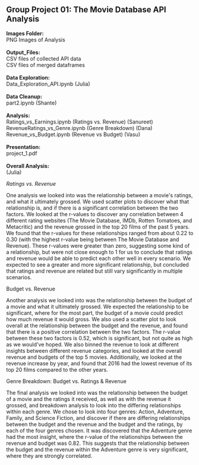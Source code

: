 ## Group Project 01: The Movie Database API Analysis

**Images Folder:**<br>
PNG Images of Analysis<br>
<br>
**Output_Files:**<br>
CSV files of collected API data<br>
CSV files of merged dataframes<br>
<br>
**Data Exploration:**<br>
Data_Exploration_API.ipynb (Julia)<br>
<br>
**Data Cleanup:**<br>
part2.ipynb (Shante)<br>
<br>
**Analysis:**<br>
Ratings_vs_Earnings.ipynb (Ratings vs. Revenue) (Sanureet)<br>
RevenueRatings_vs_Genre.ipynb (Genre Breakdown) (Dana)<br>
Revenue_vs_Budget.ipynb (Revenue vs Budget) (Vasu)<br>
<br>
**Presentation:**<br>
project_1.pdf<br>
<br>
**Overall Analysis:**<br> (Julia)

_Ratings vs. Revenue_

One analysis we looked into was the relationship between a movie's ratings, and what it ultimately grossed. We used scatter plots to discover what that relationship is, and if there is a significant correlation between the two factors. We looked at the r-values to discover any correlation between 4 different rating websites (The Movie Database, IMDb, Rotten Tomatoes, and Metacritic) and the revenue grossed in the top 20 films of the past 5 years. We found that the r-values for these relationships ranged from about 0.22 to 0.30 (with the highest r-value being between The Movie Database and Revenue). These r-values were greater than zero, suggesting some kind of a relationship, but were not close enough to 1 for us to conclude that ratings and revenue would be able to predict each other well in every scenario. We expected to see a greater and more significant relationship, but concluded that ratings and revenue are related but still vary significantly in multiple scenarios.

Budget vs. Revenue

Another analysis we looked into was the relationship between the budget of a movie and what it ultimately grossed. We expected the relationship to be significant, where for the most part, the budget of a movie could predict how much revenue it would gross. We also used a scatter plot to look overall at the relationship between the budget and the revenue, and found that there is a positive correlation between the two factors. The r-value between these two factors is 0.52, which is significant, but not quite as high as we would've hoped. We also binned the revenue to look at different insights between different revenue categories, and looked at the overall revenue and budgets of the top 5 movies. Additionally, we looked at the revenue increase by year, and found that 2016 had the lowest revenue of its top 20 films compared to the other years.

Genre Breakdown: Budget vs. Ratings & Revenue

The final analysis we looked into was the relationship between the budget of a movie and the ratings it received, as well as with the revenue it grossed, and breakdown analysis to look into the differing relationships within each genre. We chose to look into four genres: Action, Adventure, Family, and Science Fiction, and discover if there are differing relationships between the budget and the revenue and the budget and the ratings, by each of the four genres chosen. It was discovered that the Adventure genre had the most insight, where the r-value of the relationships between the revenue and budget was 0.82. This suggests that the relationship between the budget and the revenue within the Adventure genre is very significant, where they are strongly correlated.
